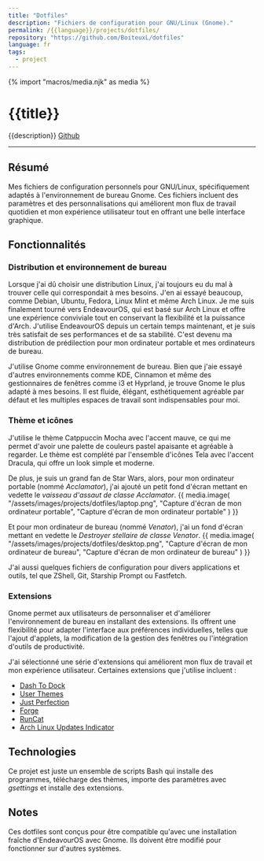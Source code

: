 ```yaml
---
title: "Dotfiles"
description: "Fichiers de configuration pour GNU/Linux (Gnome)."
permalink: /{{language}}/projects/dotfiles/
repository: "https://github.com/BoiteuxL/dotfiles"
language: fr
tags:
  - project
---
```

{% import "macros/media.njk" as media %}

# {{title}}
{{description}} [Github]({{repository}})

---

## Résumé
Mes fichiers de configuration personnels pour GNU/Linux, spécifiquement adaptés à l'environnement de bureau Gnome. Ces fichiers incluent des paramètres et des personnalisations qui améliorent mon flux de travail quotidien et mon expérience utilisateur tout en offrant une belle interface graphique.

## Fonctionnalités
### Distribution et environnement de bureau
Lorsque j'ai dû choisir une distribution Linux, j'ai toujours eu du mal à trouver celle qui correspondait à mes besoins. J'en ai essayé beaucoup, comme Debian, Ubuntu, Fedora, Linux Mint et même Arch Linux. Je me suis finalement tourné vers EndeavourOS, qui est basé sur Arch Linux et offre une expérience conviviale tout en conservant la flexibilité et la puissance d'Arch. J'utilise EndeavourOS depuis un certain temps maintenant, et je suis très satisfait de ses performances et de sa stabilité. C'est devenu ma distribution de prédilection pour mon ordinateur portable et mes ordinateurs de bureau.

J'utilise Gnome comme environnement de bureau. Bien que j'aie essayé d'autres environnements comme KDE, Cinnamon et même des gestionnaires de fenêtres comme i3 et Hyprland, je trouve Gnome le plus adapté à mes besoins. Il est fluide, élégant, esthétiquement agréable par défaut et les multiples espaces de travail sont indispensables pour moi.

### Thème et icônes
J'utilise le thème Catppuccin Mocha avec l'accent mauve, ce qui me permet d'avoir une palette de couleurs pastel apaisante et agréable à regarder. Le thème est complété par l'ensemble d'icônes Tela avec l'accent Dracula, qui offre un look simple et moderne.

De plus, je suis un grand fan de Star Wars, alors, pour mon ordinateur portable (nommé *Acclamator*), j'ai ajouté un petit fond d'écran mettant en vedette le *vaisseau d'assaut de classe Acclamator*.
{{ media.image(
    "/assets/images/projects/dotfiles/laptop.png",
    "Capture d'écran de mon ordinateur portable",
    "Capture d'écran de mon ordinateur portable"
) }}

Et pour mon ordinateur de bureau (nommé *Venator*), j'ai un fond d'écran mettant en vedette le *Destroyer stellaire de classe Venator*.
{{ media.image(
    "/assets/images/projects/dotfiles/desktop.png",
    "Capture d'écran de mon ordinateur de bureau",
    "Capture d'écran de mon ordinateur de bureau"
) }}

J'ai aussi quelques fichiers de configuration pour divers applications et outils, tel que ZShell, Git, Starship Prompt ou Fastfetch.

### Extensions
Gnome permet aux utilisateurs de personnaliser et d'améliorer l'environnement de bureau en installant des extensions. Ils offrent une flexibilité pour adapter l'interface aux préférences individuelles, telles que l'ajout d'applets, la modification de la gestion des fenêtres ou l'intégration d'outils de productivité. 

J'ai sélectionné une série d'extensions qui améliorent mon flux de travail et mon expérience utilisateur. Certaines extensions que j'utilise incluent :

- [Dash To Dock](https://extensions.gnome.org/extension/307/dash-to-dock/)
- [User Themes](https://extensions.gnome.org/extension/19/user-themes/)
- [Just Perfection](https://extensions.gnome.org/extension/3843/just-perfection/)
- [Forge](https://extensions.gnome.org/extension/4481/forge/)
- [RunCat](https://extensions.gnome.org/extension/2986/runcat/)
- [Arch Linux Updates Indicator](https://extensions.gnome.org/extension/1010/archlinux-updates-indicator/)

## Technologies
Ce projet est juste un ensemble de scripts Bash qui installe des programmes, télécharge des thèmes, importe des paramètres avec *gsettings* et installe des extensions.

## Notes
Ces dotfiles sont conçus pour être compatible qu'avec une installation fraîche d'EndeavourOS avec Gnome. Ils doivent être modifié pour fonctionner sur d'autres systèmes.